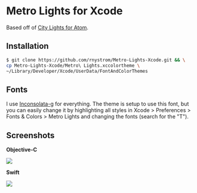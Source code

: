 # Metro Lights for Xcode

Based off of [City Lights for Atom](http://citylights.xyz/).

## Installation

```sh
$ git clone https://github.com/rnystrom/Metro-Lights-Xcode.git && \
cp Metro-Lights-Xcode/Metro\ Lights.xccolortheme \
~/Library/Developer/Xcode/UserData/FontAndColorThemes
```

## Fonts

I use [Inconsolata-g](http://leonardo-m.livejournal.com/77079.html) for everything. The theme is setup to use this font, but you can easily change it by highlighting all styles in Xcode > Preferences > Fonts & Colors > Metro Lights and changing the fonts (search for the "T").

## Screenshots

**Objective-C**

![](images/objc.png)

**Swift**

![](images/swift.png)
